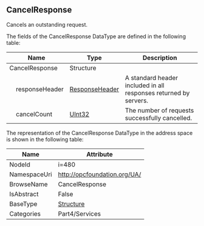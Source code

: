 <!-- datatype -->
## CancelResponse
Cancels an outstanding request.  
<!-- end of description -->
The fields of the CancelResponse DataType are defined in the following table:  

|Name|Type|Description|
|---|---|---|
|CancelResponse|Structure||
|&nbsp;&nbsp;&nbsp;&nbsp;responseHeader|[ResponseHeader](../../../Part4/Services/ResponseHeader/readme.md)|A standard header included in all responses returned by servers.|
|&nbsp;&nbsp;&nbsp;&nbsp;cancelCount|[UInt32](../../../Part3/DataTypes/UInt32/readme.md)|The number of requests successfully cancelled.|

The representation of the CancelResponse DataType in the address space is shown in the following table:  

|Name|Attribute|
|---|---|
|NodeId|i=480|
|NamespaceUri|http://opcfoundation.org/UA/|
|BrowseName|CancelResponse|
|IsAbstract|False|
|BaseType|[Structure](../../../Part3/DataTypes/Structure/readme.md)|
|Categories|Part4/Services|

